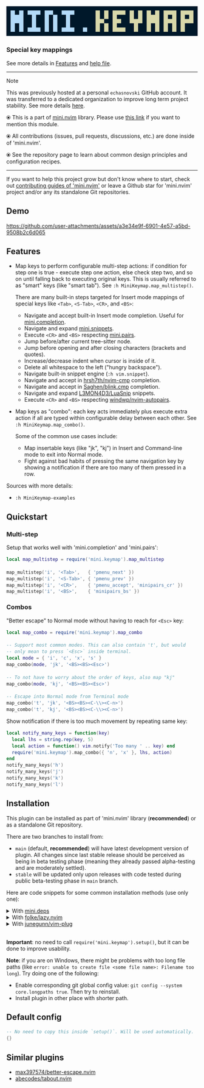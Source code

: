 <div align="center"> <img src="https://github.com/nvim-mini/assets/blob/main/logo-2/logo-keymap_readme.png" alt="mini.keymap"/> </div>

### Special key mappings

See more details in [Features](#features) and [help file](../doc/mini-keymap.txt).

---

> [!NOTE]
> This was previously hosted at a personal `echasnovski` GitHub account. It was transferred to a dedicated organization to improve long term project stability. See more details [here](https://github.com/nvim-mini/mini.nvim/discussions/1970).

⦿ This is a part of [mini.nvim](https://github.com/nvim-mini/mini.nvim) library. Please use [this link](https://github.com/nvim-mini/mini.nvim/blob/main/readmes/mini-keymap.md) if you want to mention this module.

⦿ All contributions (issues, pull requests, discussions, etc.) are done inside of 'mini.nvim'.

⦿ See the repository page to learn about common design principles and configuration recipes.

---

If you want to help this project grow but don't know where to start, check out [contributing guides of 'mini.nvim'](https://github.com/nvim-mini/mini.nvim/blob/main/CONTRIBUTING.md) or leave a Github star for 'mini.nvim' project and/or any its standalone Git repositories.

## Demo

https://github.com/user-attachments/assets/a3e34e9f-6901-4e57-a5bd-9508b2c6d065

## Features

- Map keys to perform configurable multi-step actions: if condition for step one is true - execute step one action, else check step two, and so on until falling back to executing original keys. This is usually referred to as "smart" keys (like "smart tab"). See `:h MiniKeymap.map_multistep()`.

  There are many built-in steps targeted for Insert mode mappings of special keys like `<Tab>`, `<S-Tab>`, `<CR>`, and `<BS>`:
  - Navigate and accept built-in Insert mode completion. Useful for [mini.completion](https://github.com/nvim-mini/mini.nvim/blob/main/readmes/mini-completion.md).
  - Navigate and expand [mini.snippets](https://github.com/nvim-mini/mini.nvim/blob/main/readmes/mini-snippets.md).
  - Execute `<CR>` and `<BS>` respecting [mini.pairs](https://github.com/nvim-mini/mini.nvim/blob/main/readmes/mini-pairs.md).
  - Jump before/after current tree-sitter node.
  - Jump before opening and after closing characters (brackets and quotes).
  - Increase/decrease indent when cursor is inside of it.
  - Delete all whitespace to the left ("hungry backspace").
  - Navigate built-in snippet engine (`:h vim.snippet`).
  - Navigate and accept in [hrsh7th/nvim-cmp](https://github.com/hrsh7th/nvim-cmp) completion.
  - Navigate and accept in [Saghen/blink.cmp](https://github.com/Saghen/blink.cmp) completion.
  - Navigate and expand [L3MON4D3/LuaSnip](https://github.com/L3MON4D3/LuaSnip) snippets.
  - Execute `<CR>` and `<BS>` respecting [windwp/nvim-autopairs](https://github.com/windwp/nvim-autopairs).

- Map keys as "combo": each key acts immediately plus execute extra action if all are typed within configurable delay between each other. See `:h MiniKeymap.map_combo()`.

  Some of the common use cases include:
    - Map insertable keys (like "jk", "kj") in Insert and Command-line mode to exit into Normal mode.
    - Fight against bad habits of pressing the same navigation key by showing a notification if there are too many of them pressed in a row.

Sources with more details:
- `:h MiniKeymap-examples`

## Quickstart

### Multi-step

Setup that works well with 'mini.completion' and 'mini.pairs':

```lua
local map_multistep = require('mini.keymap').map_multistep

map_multistep('i', '<Tab>',   { 'pmenu_next' })
map_multistep('i', '<S-Tab>', { 'pmenu_prev' })
map_multistep('i', '<CR>',    { 'pmenu_accept', 'minipairs_cr' })
map_multistep('i', '<BS>',    { 'minipairs_bs' })
```

### Combos

"Better escape" to Normal mode without having to reach for `<Esc>` key:

```lua
local map_combo = require('mini.keymap').map_combo

-- Support most common modes. This can also contain 't', but would
-- only mean to press `<Esc>` inside terminal.
local mode = { 'i', 'c', 'x', 's' }
map_combo(mode, 'jk', '<BS><BS><Esc>')

-- To not have to worry about the order of keys, also map "kj"
map_combo(mode, 'kj', '<BS><BS><Esc>')

-- Escape into Normal mode from Terminal mode
map_combo('t', 'jk', '<BS><BS><C-\\><C-n>')
map_combo('t', 'kj', '<BS><BS><C-\\><C-n>')
```

Show notification if there is too much movement by repeating same key:

```lua
local notify_many_keys = function(key)
  local lhs = string.rep(key, 5)
  local action = function() vim.notify('Too many ' .. key) end
  require('mini.keymap').map_combo({ 'n', 'x' }, lhs, action)
end
notify_many_keys('h')
notify_many_keys('j')
notify_many_keys('k')
notify_many_keys('l')
```

## Installation

This plugin can be installed as part of 'mini.nvim' library (**recommended**) or as a standalone Git repository.

There are two branches to install from:

- `main` (default, **recommended**) will have latest development version of plugin. All changes since last stable release should be perceived as being in beta testing phase (meaning they already passed alpha-testing and are moderately settled).
- `stable` will be updated only upon releases with code tested during public beta-testing phase in `main` branch.

Here are code snippets for some common installation methods (use only one):

<details>
<summary>With <a href="https://github.com/nvim-mini/mini.nvim/blob/main/readmes/mini-deps.md">mini.deps</a></summary>
<table>
    <thead>
        <tr>
            <th>Github repo</th> <th>Branch</th> <th>Code snippet</th>
        </tr>
    </thead>
    <tbody>
        <tr>
            <td rowspan=2>'mini.nvim' library</td> <td>Main</td> <td rowspan=2><i>Follow recommended 'mini.deps' installation</i></td>
        </tr>
        <tr>
            <td>Stable</td>
        </tr>
        <tr>
            <td rowspan=2>Standalone plugin</td> <td>Main</td> <td><code>add('nvim-mini/mini.keymap')</code></td>
        </tr>
        <tr>
            <td>Stable</td> <td><code>add({ source = 'nvim-mini/mini.keymap', checkout = 'stable' })</code></td>
        </tr>
    </tbody>
</table>
</details>

<details>
<summary>With <a href="https://github.com/folke/lazy.nvim">folke/lazy.nvim</a></summary>
<table>
    <thead>
        <tr>
            <th>Github repo</th> <th>Branch</th> <th>Code snippet</th>
        </tr>
    </thead>
    <tbody>
        <tr>
            <td rowspan=2>'mini.nvim' library</td> <td>Main</td> <td><code>{ 'nvim-mini/mini.nvim', version = false },</code></td>
        </tr>
        <tr>
            <td>Stable</td> <td><code>{ 'nvim-mini/mini.nvim', version = '*' },</code></td>
        </tr>
        <tr>
            <td rowspan=2>Standalone plugin</td> <td>Main</td> <td><code>{ 'nvim-mini/mini.keymap', version = false },</code></td>
        </tr>
        <tr>
            <td>Stable</td> <td><code>{ 'nvim-mini/mini.keymap', version = '*' },</code></td>
        </tr>
    </tbody>
</table>
</details>

<details>
<summary>With <a href="https://github.com/junegunn/vim-plug">junegunn/vim-plug</a></summary>
<table>
    <thead>
        <tr>
            <th>Github repo</th> <th>Branch</th> <th>Code snippet</th>
        </tr>
    </thead>
    <tbody>
        <tr>
            <td rowspan=2>'mini.nvim' library</td> <td>Main</td> <td><code>Plug 'nvim-mini/mini.nvim'</code></td>
        </tr>
        <tr>
            <td>Stable</td> <td><code>Plug 'nvim-mini/mini.nvim', { 'branch': 'stable' }</code></td>
        </tr>
        <tr>
            <td rowspan=2>Standalone plugin</td> <td>Main</td> <td><code>Plug 'nvim-mini/mini.keymap'</code></td>
        </tr>
        <tr>
            <td>Stable</td> <td><code>Plug 'nvim-mini/mini.keymap', { 'branch': 'stable' }</code></td>
        </tr>
    </tbody>
</table>
</details>

<br>

**Important**: no need to call `require('mini.keymap').setup()`, but it can be done to improve usability.

**Note**: if you are on Windows, there might be problems with too long file paths (like `error: unable to create file <some file name>: Filename too long`). Try doing one of the following:
- Enable corresponding git global config value: `git config --system core.longpaths true`. Then try to reinstall.
- Install plugin in other place with shorter path.

## Default config

```lua
-- No need to copy this inside `setup()`. Will be used automatically.
{}
```

## Similar plugins

- [max397574/better-escape.nvim](https://github.com/max397574/better-escape.nvim)
- [abecodes/tabout.nvim](https://github.com/abecodes/tabout.nvim)

